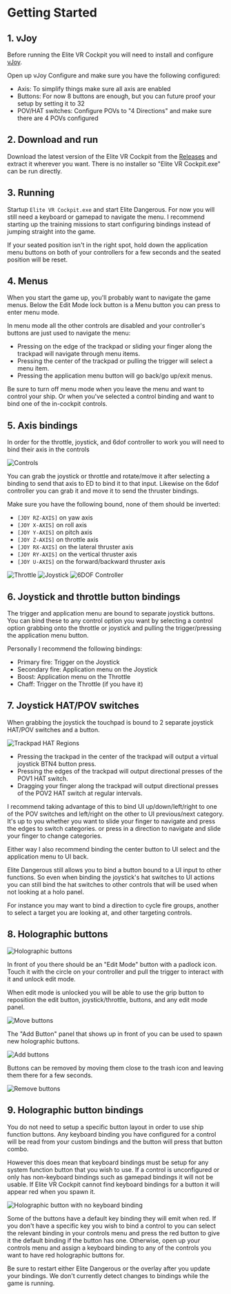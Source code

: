 Getting Started
===============

## 1. vJoy

Before running the Elite VR Cockpit you will need to install and configure [vJoy](http://vjoystick.sourceforge.net/site/).

Open up vJoy Configure and make sure you have the following configured:

* Axis: To simplify things make sure all axis are enabled
* Buttons: For now 8 buttons are enough, but you can future proof your setup by setting it to 32
* POV/HAT switches: Configure POVs to "4 Directions" and make sure there are 4 POVs configured

## 2. Download and run

Download the latest version of the Elite VR Cockpit from the [Releases](https://github.com/dantman/elite-vr-cockpit/releases) and extract it wherever you want. There is no installer so "Elite VR Cockpit.exe" can be run directly.

## 3. Running

Startup `Elite VR Cockpit.exe` and start Elite Dangerous. For now you will still need a keyboard or gamepad to navigate the menu. I recommend starting up the training missions to start configuring bindings instead of jumping straight into the game.

If your seated position isn't in the right spot, hold down the application menu buttons on both of your controllers for a few seconds and the seated position will be reset.

## 4. Menus

When you start the game up, you'll probably want to navigate the game menus. Below the Edit Mode lock button is a Menu button you can press to enter menu mode.

In menu mode all the other controls are disabled and your controller's buttons are just used to navigate the menu:

- Pressing on the edge of the trackpad or sliding your finger along the trackpad will navigate through menu items.
- Pressing the center of the trackpad or pulling the trigger will select a menu item.
- Pressing the application menu button will go back/go up/exit menus.

Be sure to turn off menu mode when you leave the menu and want to control your ship. Or when you've selected a control binding and want to bind one of the in-cockpit controls.

## 5. Axis bindings

In order for the throttle, joystick, and 6dof controller to work you will need to bind their axis in the controls

![Controls](Images/ScreenshotControls.png)

You can grab the joystick or throttle and rotate/move it after selecting a binding to send that axis to ED to bind it to that input. Likewise on the 6dof controller you can grab it and move it to send the thruster bindings.

Make sure you have the following bound, none of them should be inverted:

- `[JOY RZ-AXIS]` on yaw axis
- `[JOY X-AXIS]` on roll axis
- `[JOY Y-AXIS]` on pitch axis
- `[JOY Z-AXIS]` on throttle axis
- `[JOY RX-AXIS]` on the lateral thruster axis
- `[JOY RY-AXIS]` on the vertical thruster axis
- `[JOY U-AXIS]` on the forward/backward thruster axis

![Throttle](Images/ScreenshotThrottle.png) ![Joystick](Images/ScreenshotJoystick.png) ![6DOF Controller](Images/Screenshot6DOFController.png)

## 6. Joystick and throttle button bindings

The trigger and application menu are bound to separate joystick buttons. You can bind these to any control option you want by selecting a control option grabbing onto the throttle or joystick and pulling the trigger/pressing the application menu button.

Personally I recommend the following bindings:

* Primary fire: Trigger on the Joystick
* Secondary fire: Application menu on the Joystick
* Boost: Application menu on the Throttle
* Chaff: Trigger on the Throttle (if you have it)

## 7. Joystick HAT/POV switches

When grabbing the joystick the touchpad is bound to 2 separate joystick HAT/POV switches and a button.

![Trackpad HAT Regions](Images/TrackpadHAT.png)

- Pressing the trackpad in the center of the trackpad will output a virtual joystick BTN4 button press.
- Pressing the edges of the trackpad will output directional presses of the POV1 HAT switch.
- Dragging your finger along the trackpad will output directional presses of the POV2 HAT switch at regular intervals.

I recommend taking advantage of this to bind UI up/down/left/right to one of the POV switches and left/right on the other to UI previous/next category. It's up to you whether you want to slide your finger to navigate and press the edges to switch categories. or press in a direction to navigate and slide your finger to change categories.

Either way I also recommend binding the center button to UI select and the application menu to UI back.

Elite Dangerous still allows you to bind a button bound to a UI input to other functions. So even when binding the joystick's hat switches to UI actions you can still bind the hat switches to other controls that will be used when not looking at a holo panel.

For instance you may want to bind a direction to cycle fire groups, another to select a target you are looking at, and other targeting controls.

## 8. Holographic buttons

![Holographic buttons](Images/ScreenshotButton.png)

In front of you there should be an "Edit Mode" button with a padlock icon. Touch it with the circle on your controller and pull the trigger to interact with it and unlock edit mode.

When edit mode is unlocked you will be able to use the grip button to reposition the edit button, joystick/throttle, buttons, and any edit mode panel.

![Move buttons](Images/ScreenshotButtonMove.png)

The "Add Button" panel that shows up in front of you can be used to spawn new holographic buttons.

![Add buttons](Images/ScreenshotEditPanelButtons.png)

Buttons can be removed by moving them close to the trash icon and leaving them there for a few seconds.

![Remove buttons](Images/ScreenshotButtonTrash.png)

## 9. Holographic button bindings

You do not need to setup a specific button layout in order to use ship function buttons. Any keyboard binding you have configured for a control will be read from your custom bindings and the button will press that button combo.

However this does mean that keyboard bindings must be setup for any system function button that you wish to use. If a control is unconfigured or only has non-keyboard bindings such as gamepad bindings it will not be usable. If Elite VR Cockpit cannot find keyboard bindings for a button it will appear red when you spawn it.

![Holographic button with no keyboard binding](Images/ScreenshotButtonNoBindings.png)

Some of the buttons have a default key binding they will emit when red. If you don't have a specific key you wish to bind a control to you can select the relevant binding in your controls menu and press the red button to give it the default binding if the button has one. Otherwise, open up your controls menu and assign a keyboard binding to any of the controls you want to have red holographic buttons for.

Be sure to restart either Elite Dangerous or the overlay after you update your bindings. We don't currently detect changes to bindings while the game is running.
